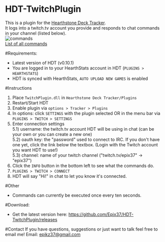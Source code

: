 # HDT-TwitchPlugin
This is a plugin for the [Hearthstone Deck Tracker](https://github.com/Epix37/Hearthstone-Deck-Tracker).  
It logs into a twitch.tv account you provide and responds to chat commands in your channel (listed below).   
![commands](http://i.imgur.com/8Jaslz8.png)  
[List of all commands](https://github.com/Epix37/HDT-TwitchPlugin/wiki/Commands)

#Requirements:
- Latest version of HDT (v0.10.1)
- You are logged in to your HearthStats account in HDT (`PLUGINS > HEARTHSTATS`)
- HDT is synced with HearthStats, `AUTO UPLOAD NEW GAMES` is enabled

#Instructions
1) Place `TwitchPlugin.dll` in `Hearthstone Deck Tracker/Plugins`  
2) Restart/Start HDT  
3) Enable plugin via `options > Tracker > Plugins`  
4) In options: click `SETTINGS` with the plugin selected OR in the menu bar via `PLUGINS > TWITCH > SETTINGS`  
5) Enter connection settings  
5.1) username: the twitch.tv account HDT will be using in chat (can be your own or you can create a new one)  
5.2) oauth key: the "password" used to connect to IRC. If you don't have one yet, click the link below the textbox. (Login with the Twitch account you want HDT to use!)   
5.3) channel: name of your twitch channel ("twitch.tv/epix37" -> "epix37")  
6) Click the `INFO` button in the bottom left to see what the commands do.   
7) `PLUGINS > TWITCH > CONNECT`  
8) HDT will say "Hi!" in chat to let you know it's connected.  

#Other
- Commands can currently be executed once every ten seconds.

#Download:
- Get the latest version here: https://github.com/Epix37/HDT-TwitchPlugin/releases

#Contact
If you have questions, suggestions or just want to talk feel free to email me!
Email: epikz37@gmail.com
